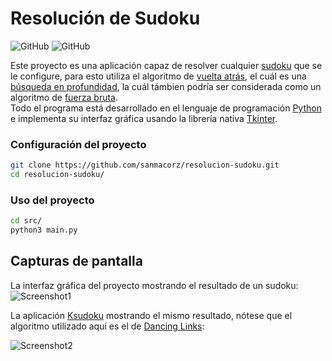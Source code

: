 # Resolución de Sudoku

![GitHub](https://img.shields.io/github/license/sanmacorz/resolucion-sudoku)
![GitHub](https://img.shields.io/github/commit-activity/m/sanmacorz/resolucion-sudoku)

Este proyecto es una aplicación capaz de resolver cualquier [sudoku](https://es.wikipedia.org/wiki/Sudoku) que se le configure, para esto utiliza el algoritmo de [vuelta atrás](https://es.wikipedia.org/wiki/Vuelta_atr%C3%A1s), el cuál es una [búsqueda en profundidad](https://es.wikipedia.org/wiki/B%C3%BAsqueda_en_profundidad), la cuál támbien podría ser considerada como un algoritmo de [fuerza bruta](https://es.wikipedia.org/wiki/B%C3%BAsqueda_de_fuerza_bruta).  
Todo el programa está desarrollado en el lenguaje de programación [Python](https://es.wikipedia.org/wiki/Python) e implementa su interfaz gráfica usando la librería nativa [Tkinter](https://es.wikipedia.org/wiki/Tkinter).

### Configuración del proyecto

```bash
git clone https://github.com/sanmacorz/resolucion-sudoku.git
cd resolucion-sudoku/
```

### Uso del proyecto

```bash
cd src/
python3 main.py
```

## Capturas de pantalla

La interfaz gráfica del proyecto mostrando el resultado de un sudoku:
![Screenshot1](https://user-images.githubusercontent.com/27830167/202340360-0bca045d-a3a0-41e5-b07a-6d8606df088f.png)  

La aplicación [Ksudoku](https://github.com/KDE/ksudoku) mostrando el mismo resultado, nótese que el algoritmo utilizado aquí es el de [Dancing Links](https://en.wikipedia.org/wiki/Dancing_Links):

![Screenshot2](https://user-images.githubusercontent.com/27830167/202340371-2e2921a4-b613-48bc-b8ef-f31c1d89490d.png)
